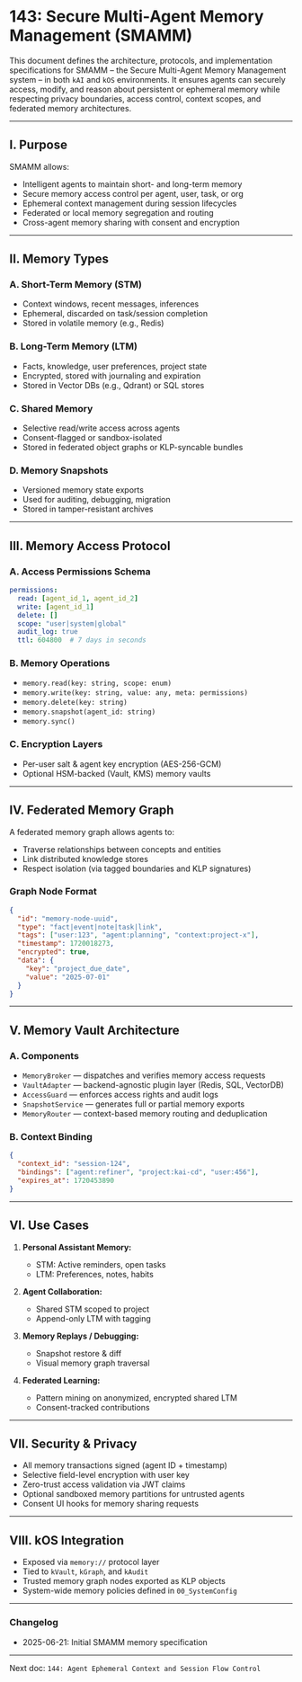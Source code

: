 # 143: Secure Multi-Agent Memory Management (SMAMM)

This document defines the architecture, protocols, and implementation specifications for SMAMM – the Secure Multi-Agent Memory Management system – in both `kAI` and `kOS` environments. It ensures agents can securely access, modify, and reason about persistent or ephemeral memory while respecting privacy boundaries, access control, context scopes, and federated memory architectures.

---

## I. Purpose

SMAMM allows:

- Intelligent agents to maintain short- and long-term memory
- Secure memory access control per agent, user, task, or org
- Ephemeral context management during session lifecycles
- Federated or local memory segregation and routing
- Cross-agent memory sharing with consent and encryption

---

## II. Memory Types

### A. Short-Term Memory (STM)

- Context windows, recent messages, inferences
- Ephemeral, discarded on task/session completion
- Stored in volatile memory (e.g., Redis)

### B. Long-Term Memory (LTM)

- Facts, knowledge, user preferences, project state
- Encrypted, stored with journaling and expiration
- Stored in Vector DBs (e.g., Qdrant) or SQL stores

### C. Shared Memory

- Selective read/write access across agents
- Consent-flagged or sandbox-isolated
- Stored in federated object graphs or KLP-syncable bundles

### D. Memory Snapshots

- Versioned memory state exports
- Used for auditing, debugging, migration
- Stored in tamper-resistant archives

---

## III. Memory Access Protocol

### A. Access Permissions Schema

```yaml
permissions:
  read: [agent_id_1, agent_id_2]
  write: [agent_id_1]
  delete: []
  scope: "user|system|global"
  audit_log: true
  ttl: 604800  # 7 days in seconds
```

### B. Memory Operations

- `memory.read(key: string, scope: enum)`
- `memory.write(key: string, value: any, meta: permissions)`
- `memory.delete(key: string)`
- `memory.snapshot(agent_id: string)`
- `memory.sync()`

### C. Encryption Layers

- Per-user salt & agent key encryption (AES-256-GCM)
- Optional HSM-backed (Vault, KMS) memory vaults

---

## IV. Federated Memory Graph

A federated memory graph allows agents to:

- Traverse relationships between concepts and entities
- Link distributed knowledge stores
- Respect isolation (via tagged boundaries and KLP signatures)

### Graph Node Format

```json
{
  "id": "memory-node-uuid",
  "type": "fact|event|note|task|link",
  "tags": ["user:123", "agent:planning", "context:project-x"],
  "timestamp": 1720018273,
  "encrypted": true,
  "data": {
    "key": "project_due_date",
    "value": "2025-07-01"
  }
}
```

---

## V. Memory Vault Architecture

### A. Components

- `MemoryBroker` — dispatches and verifies memory access requests
- `VaultAdapter` — backend-agnostic plugin layer (Redis, SQL, VectorDB)
- `AccessGuard` — enforces access rights and audit logs
- `SnapshotService` — generates full or partial memory exports
- `MemoryRouter` — context-based memory routing and deduplication

### B. Context Binding

```json
{
  "context_id": "session-124",
  "bindings": ["agent:refiner", "project:kai-cd", "user:456"],
  "expires_at": 1720453890
}
```

---

## VI. Use Cases

1. **Personal Assistant Memory:**

   - STM: Active reminders, open tasks
   - LTM: Preferences, notes, habits

2. **Agent Collaboration:**

   - Shared STM scoped to project
   - Append-only LTM with tagging

3. **Memory Replays / Debugging:**

   - Snapshot restore & diff
   - Visual memory graph traversal

4. **Federated Learning:**

   - Pattern mining on anonymized, encrypted shared LTM
   - Consent-tracked contributions

---

## VII. Security & Privacy

- All memory transactions signed (agent ID + timestamp)
- Selective field-level encryption with user key
- Zero-trust access validation via JWT claims
- Optional sandboxed memory partitions for untrusted agents
- Consent UI hooks for memory sharing requests

---

## VIII. kOS Integration

- Exposed via `memory://` protocol layer
- Tied to `kVault`, `kGraph`, and `kAudit`
- Trusted memory graph nodes exported as KLP objects
- System-wide memory policies defined in `00_SystemConfig`

---

### Changelog

- 2025-06-21: Initial SMAMM memory specification

---

Next doc: `144: Agent Ephemeral Context and Session Flow Control`

